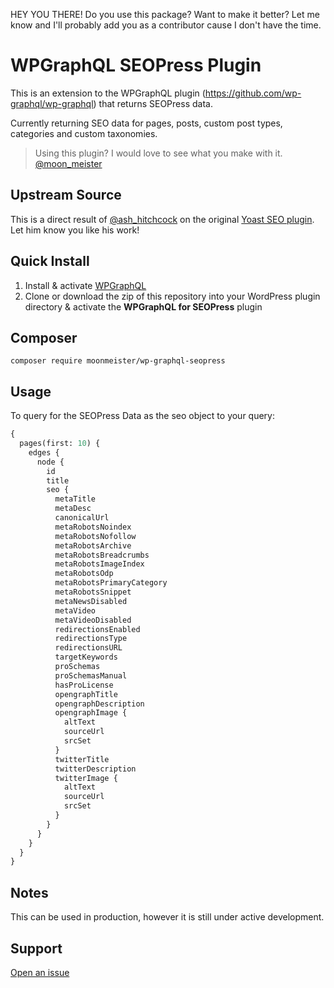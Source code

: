 HEY YOU THERE! Do you use this package? Want to make it better? Let me know and I'll probably add you as a contributor cause I don't have the time.

# WPGraphQL SEOPress Plugin

This is an extension to the WPGraphQL plugin (https://github.com/wp-graphql/wp-graphql) that returns SEOPress data.

Currently returning SEO data for pages, posts, custom post types, categories and custom taxonomies.

> Using this plugin? I would love to see what you make with it. [@moon_meister](https://twitter.com/moon_meister)

## Upstream Source

This is a direct result of [@ash_hitchcock](https://twitter.com/ash_hitchcock) on the original [Yoast SEO plugin](https://github.com/ashhitch/wp-graphql-yoast-seo). Let him know you like his work!

## Quick Install

1. Install & activate [WPGraphQL](https://www.wpgraphql.com/)
2. Clone or download the zip of this repository into your WordPress plugin directory & activate the **WPGraphQL for SEOPress** plugin

## Composer

```
composer require moonmeister/wp-graphql-seopress
```

## Usage

To query for the SEOPress Data as the seo object to your query:

```graphql
{
  pages(first: 10) {
    edges {
      node {
        id
        title
        seo {
          metaTitle
          metaDesc
          canonicalUrl
          metaRobotsNoindex
          metaRobotsNofollow
          metaRobotsArchive
          metaRobotsBreadcrumbs
          metaRobotsImageIndex
          metaRobotsOdp
          metaRobotsPrimaryCategory
          metaRobotsSnippet
          metaNewsDisabled
          metaVideo
          metaVideoDisabled
          redirectionsEnabled
          redirectionsType
          redirectionsURL
          targetKeywords
          proSchemas
          proSchemasManual
          hasProLicense
          opengraphTitle
          opengraphDescription
          opengraphImage {
            altText
            sourceUrl
            srcSet
          }
          twitterTitle
          twitterDescription
          twitterImage {
            altText
            sourceUrl
            srcSet
          }
        }
      }
    }
  }
}

```

## Notes

This can be used in production, however it is still under active development.

## Support

[Open an issue](https://github.com/moonmeister/wp-graphql-seopress/issues)
